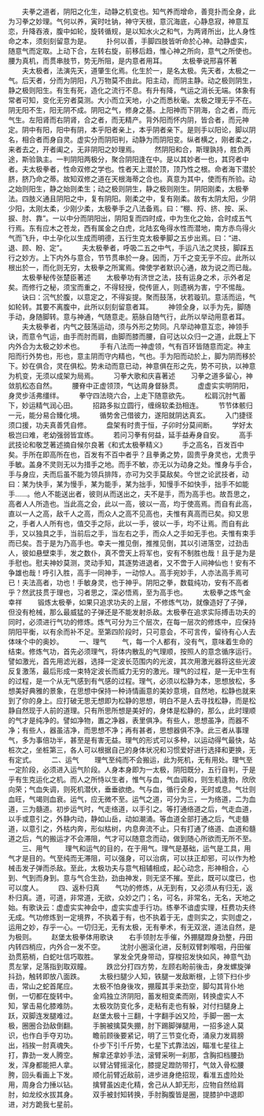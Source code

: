 <!-- { "loadSidebar": true } -->
　　夫拳之道者，阴阳之化生，动静之机变也。知气养而增命，善竞扑而全身，此为习拳之妙理。气何以养，寅时吐钠，神守天根，意沉海底，心静息寂，神意互恋，升降吞液，腹中如轮，旋转循规，是以知水火之和气，为两肾所出，比人身性命之本，须刻刻留意为是。
　　扑何以善，手脚四肢皆听命於心神。动静虚实，随意气而定取。上动下合，左转右旋，前移后趋，惟心神之所向，意气之所使也。腰为真机，而贯串肢节，势无所阻，是内意者用耳。
　　太极拳说邢喜怀著
　　夫太极者，法演先天，道肇生化焉。化生於一，是名太极。先天者，太极之一气。后天者，分而为阴阳，凡万物莫不由此。阳主动，而阴主静。动之极则阴生，静之极则阳生。有生有死，造化之流行不息。有升有降，气运之消长无端。体象有常者可知，变化无穷者莫测。大小而立天地，小之而悉秋毫。太极之理无乎不在。阴无阳不生，阳无阴不成。阴阳之气，修身之基。上阳神而下阴海，合之者，而元气生。左阳肾而右阴肾，合之者，而无精产。背外阳而怀内阴，皆合者，而元神定。阴中有阳，阳中有阴，本乎阳者亲上，本乎阴者亲下。是则手以阳论，脚以阴名，相合者而身自灵。虚实分而阴阳判，动静为而阴阳变。纵者横之，刚者柔之，来者去之，开者阖之，无非阴阳之妙理焉。
　　然阴阳和合，斯理孰持，胜负两途，斯验孰主。一判阴阳两极分，聚合阴阳逢在中。是以其妙者一也，其窍者中者。夫太极拳者，性命双修之学也。性者天上潜於顶，顶乃性之根。命者海下潜於脐，脐乃命之蒂。故知双修之道在天根海蒂之合也。真意为其中，使而有所验。动之始则阳生，静之始则柔生；动之极则阴生，静之极则刚生。阴阳刚柔，太极拳法。四肢义通且阴阳之中，复有阴阳。刚柔之中，复有刚柔。故有太阴太阳，少阴少阳，太刚太柔，少刚少柔，太极拳手之八法备焉。曰：“棚、捋、挤、按、采、捩、肘、靠”。一以中分而阴阳出，阴阳复而四时成，中为生化之始，合时成五气行焉。东有应木之苍龙，西有属金之白虎，北陆玄龟得水性而潜地，南方赤鸟得火气而飞升，中土孕化以生成而明德，五行生克太极拳脚之五步出焉。曰：“进、退、顾、盼、定”。
　　夫太极拳者，呼吸二五之中气，手运八法之灵技，脚踩五行之妙方。上下内外与意合，节节贯串於一身。因而，万千之变无乎不应。此所以根出於一，而化则无穷，太极拳之所寓焉。俾使学者默识心通，故为说之而已哉。
　　太极拳秘传张楚臣著述
　　太极拳功有济世之法，技有运身之术，示外者足矣。而修行之秘，须宝而重之，不得轻授，傥传匪人，则遗祸为害，宁不惕哉。
　　诀曰：沉气於腹，以意定之，不得妄提。聚而鼓荡，状若璇玑。意活而运，气如轮转。其要不离腹中，此所以刻刻留意者耳。
　　神领全身，以手为先，脚随手动，身随脚转。意与神通，气随意走。筋脉自随气行，此所以举动用意者耳。
　　夫太极拳者，内气之鼓荡运动，须与外形之势同。凡举动神意互恋，神领手诀，而意令气运，由手而肘而肩，由脚而膝而腰，自可达以众归一之道，此既上下内外合为太极之妙术也。
　　手有八法而一神虚领，气有百环皆随意而定。神主阳而行外势也，形也，意主阴而守内精也，气也。手为阳而动於上，脚为阴而移於下。妙在俱合，灵在俱松。势未动而意已动，神意俱在形之先，势不可执，以神意为机变，无须以成架为局焉。
　　习拳大歌和庆喜著述
　　习拳之道多留心，神敛肌松态自然。
　　腰脊中正虚领顶，气达周身督脉贯。
　　虚虚实实明阴阳，身灵步活弗缰绊。
　　拳守四法晓六合，上走下随意欲先。
　　松肩沉肘气蓄下，妙运精气润心田。
　　招路多拟立圆行，缠绵软柔劲相连。
　　节节体骸归一元，能分易合臻化境。
　　循势舍己借彼力，遂阳就阴达真玄。
　　入门捷径须口援，功夫真善凭自修。
　　盘架有时贵于恒，子卯时分莫间断。
　　学好太极岂曰难，老幼强弱皆宜练。
　　若问习拳有何益，延手益寿身自安。
　　高手武技论和敬芝著述摘自候尔良著《和式太极拳精义》
　　手之高名，百发百中矣。手所在即高所在也，百发有不百中者乎？且拳勇之势，固贵乎身灵也，尤贵乎手敏。盖身不灵则无以为措手之地。而手不敏，亦无以为动身之处。惟身与手合，手与身应，夫而后虽不能为领兵排阵，亦可为交手莫敌矣。今世之论武技者，动曰：某为快手，某为慢手，某为能手，某为拙手，知慢手不如快手，拙手不如能手……。他人不能送出者，彼则从而送出之，夫不是手，而为高手也。故吾思之，高者人人所造也。当此高之会，此以一高，彼以一高，均于使高焉。而自有此高，直以一人之高，敌千人之高，而众人之高不见高也，夫惟有真高而已矣。抑又思之，手者人人所有也，值交手之际，此以一手，彼以一手，均不让焉。而自有此手，又以独具之手，当前后之手，当左右之手，而众人之手如无手也。夫惟有束手而已矣。吾于是为乃高手也。幸夫一推见倒，推推见倒，其以引进落空，过劲击人，彼如悬壁束手，发之数仆，真不啻天上将军也，安有不制胜也哉！且于是为是手慰也。慰夫神妙莫测，灵动手知，其逐势进退者，又不啻于人间神仙也！安有不争雄也哉！呼引入胜，高手一同神手，一动惊人。高手宛妙手，人亦法高手焉可已！夫法高者，功也！手敏身灵，也于神乎。阴阳之拳，数载纯功，安有不高者乎？然武技贯于理也，习者思之，深必悟焉，至为高手也。
　　太极拳之炼气金幸祥
　　锻炼太极拳，如果只追求功夫的上层，不修炼气功，就像造好了子弹，但没有枪械，那么最威猛的子弹还是不能发射杀敌。太极拳在追求实际搏击功夫的同时，必须进行气功的修炼。炼气可分为三个层次，在每一层次的修炼中，应保持阴阳平衡，以有余而补不足。至第四阶段时，只可意会，不可言传，留待有心人去体味个中的奥妙。
　　一、理气
　　气，每一个人都有，没有气，意味着生命的结束。修炼气功，首先必须理气，将体内散乱的气理顺，按照人的意念循序运行。譬如激光，首先用滤光器，选择一定波长范围内的光波，其次用激光器将这些光波反复激荡，最后形成一束特定波长而威力无穷的激光。理气的过程，是一无中生有的过程，是一个从无气感到有气感的过程。理气，必须以松静为本，思想放松，多想美好典雅的景象，在思想中保持一种诗情画意的美妙意境，自然地，松静也就来到了你的身上。应打破无思无想即为松静的思想，明白不是人去寻找松静，而是松静自然现于人前的道理。只有所思所想是美好的，身体是松静的，那么，此时理顺的气才是纯净的。譬如净物，置之净器，表里俱净。有些人，思想虽净，而器不净；有些人，器虽洁净，而思想不净；再有甚者，思想器俱不净。此三者从事理气，多为事倍功半，甚至是有害无益。理气的形式可以多种，以运动得气最快，站桩次之，坐桩第三，各人可以根据自己的身体状况和习惯爱好进行选择和更换，无有定式。
　　二、运气
　　理气至纯而不会搬运，此为死机，无有用处。理气至一定阶段，必须进入运气阶段。人身本身即为一太极，阴阳既分，五行自判，于是乎有生克运化之机。而人之所恃以生者，惟气与血，气血调和，则生机逢勃，欣欣向荣；气血失调，则死机潜伏，垂垂欲绝。气与血，循行全身，无时或息。气壮则血旺，气竭则血衰。运气，应无微不至。运气之道，可分为三，一为络道，二为血道，三为髓道。初步运气时，气走络道，以手引之。等打通络道之后，气走血道，以手或意引之，外静内动，静如山岳，动如潮涌。等血道全部打通之后，气走髓道，以意引之，外枯内奔，形似枯树，内息奔流不止。只有打通了络道、血道和髓道之后，气的搬运才不会滞阻，气才可以随意念而动，做到随心所欲而无所不至。
　　三、用气
　　理气和运气的目的，在于用气。理气是基础，运气是工具，用气才是目的。气至纯而无滞阻，可以强身，可以治病，可以扶正却邪，可以作为枪械击发子弹而杀敌。至此，太极功夫与意气相辅相成，起心动念，形神相合，心到、气到而身到。意与气合生劲，劲由神发，则无坚不摧。至此，既可以度已，也可以度人。
　　四、返朴归真
　　气功的修炼，从无到有，又必须从有归无，返朴归真。道，可道，非常道，无欲，众妙之门；名，可名，非常名，无名，天地之始。有歌诀云：虚虚实实神会中，虚实实虚手行功。练拳不谙虚实理，枉费功夫终无成。气功修炼到一定境界，不执着于有，也不执着于无，虚则实之，实则虚之，运用之妙，存乎一心。一切归无，无有太极，无有拳术，有无双泯，道法自然，是为极则。
　　赵堡太极拳体用歌诀
　　右手领肘左手催，外掤腿蹬身劲整，丹田内转四梢应，内外合一发不空。
　　沈肘小圈滚化进，反制双臂刺喉咽，丹田催劲贯筋梢，白蛇吐信巧取胜。
　　掌发全凭身带动，穿梭招发快如风，神意气劲贯左掌，足落指到取双瞳。
　　跌岔分打四方势，左顾右盼前後击，身发螺旋弹抖劲，触转即放八面跌。
　　太极扫腿少人知，铁腿一发敌断根，上领下扫仆步击，常山之蛇首尾应。
　　太极不怕身後攻，掤履其手来劲空，脚勾其背仆地倒，一切都在旋转中。
　　金鸡独立济阴阳，蓄发相变柔而刚，转换虚实人不知，掌击易化膝难防。
　　太极攻防变化多，走粘有走也有躲，对付扫腿身上跃，双脚连发腿难过。
　　赵堡太极十三翻，十字翻手凶又险，手脚一圈一太极，圈圈合劲敌倒翻。
　　手腕被擒莫失掤，肘下踢脚弹腿用，一招多途人莫识，也作白手夺刃功。
　　瞻前顾後要紧记，明了三节变化奇，涌泉力发肩膀出，裆挨一肘真魂失。
　　仆步下引千斤势，七星下式靠法凶，瞄准七星往上打，靠劲一发人腾空。
　　解拿还拿妙手法，滚臂采咧一刹那，含胸扣档腰劲发，浑身都能把人拿。
　　以臂沾臂摇滚化，膝提足蹬防带打，气敛入骨松腰胯，回头看画上下发。
　　顺化前臂近敌前，进步进身绝招现，看准五虚险处用，周身合力捶以钻。
　　擒臂虽凶走化精，舍己从人卸无形，应物自然给肩肘，如龙绞水拔其身。
　　双手被封知转换，手肘胸腹皆是圈，提膝护中退即进，对方跪我七星前。
